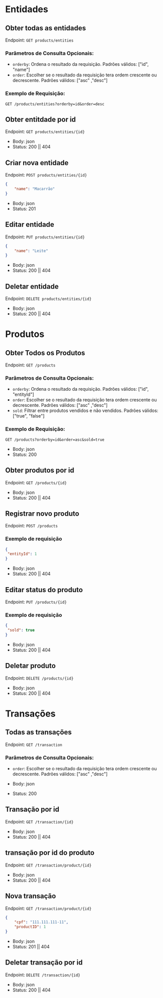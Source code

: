 # Entidades 

## Obter todas as entidades
Endpoint: `GET products/entities`

### Parâmetros de Consulta Opcionais:
- `orderby`: Ordena o resultado da requisição. Padrões válidos: ["id", "name"]
- `order`: Escolher se o resultado da requisição tera ordem crescente ou decrescente. Padrões válidos: ["asc" ,"desc"]

### Exemplo de Requisição:
````
GET /products/entities?orderby=id&order=desc
``````

## Obter entitdade por id
Endpoint: `GET products/entities/{id}`

 - Body: json
 - Status: 200 || 404

## Criar nova entidade
Endpoint: `POST products/entities/{id}`
````json
{
    "name": "Macarrão"
}

``````
- Body: json
- Status: 201
## Editar entidade
Endpoint: `PUT products/entities/{id}`
````json
{
    "name": "Leite"
}

``````
 - Body: json
 - Status: 200 || 404

## Deletar entidade
Endpoint: `DELETE products/entities/{id}`
 - Body: json
 - Status: 200 || 404

# Produtos
## Obter Todos os Produtos

Endpoint: `GET /products`
### Parâmetros de Consulta Opcionais:

- `orderby`: Ordena o resultado da requisição. Padrões válidos: ["id", "entityId"]
- `order`: Escolher se o resultado da requisição tera ordem crescente ou decrescente. Padrões válidos: ["asc" ,"desc"]
- `sold`: Filtrar entre produtos vendidos e não vendidos. Padrões válidos: ["true", "false"]

### Exemplo de Requisição:
````
GET /products?orderby=id&order=asc&sold=true
``````
- Body: json
- Status: 200

## Obter produtos por id
Endpoint: `GET /products/{id}`

- Body: json
- Status: 200 || 404

## Registrar novo produto
Endpoint: `POST /products`

### Exemplo de requisição
`````json
{
 "entityId": 1
}

`````````
- Body: json
- Status: 200 || 404


## Editar status do produto
Endpoint: `PUT /products/{id}`

### Exemplo de requisição
`````json
{
 "sold": true
}

`````````
- Body: json
- Status: 200 || 404


## Deletar produto
Endpoint: `DELETE /products/{id}`

- Body: json
- Status: 200 || 404

# Transações
## Todas as transações
Endpoint: `GET /transaction`

### Parâmetros de Consulta Opcionais:
- `order`: Escolher se o resultado da requisição tera ordem crescente ou decrescente. Padrões válidos: ["asc" ,"desc"]

- Body: json
- Status: 200

## Transação por id
Endpoint: `GET /transaction/{id}`
- Body: json
- Status: 200 || 404
## transação por id do produto
Endpoint: `GET /transaction/product/{id}`
- Body: json
- Status: 200 || 404
## Nova transação
Endpoint: `GET /transaction/product/{id}`

`````json
{
    "cpf": "111.111.111-11",
    "productID": 1
}

`````````

- Body: json
- Status: 201 || 404

## Deletar transação por id
Endpoint: `DELETE /transaction/{id}`
- Body: json
- Status: 200 || 404
